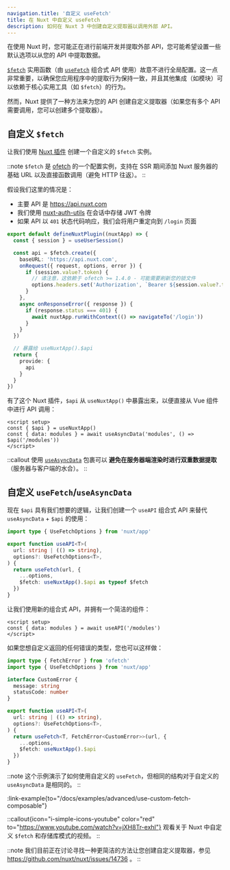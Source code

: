 ```yaml
---
navigation.title: '自定义 useFetch'
title: 在 Nuxt 中自定义 useFetch
description: 如何在 Nuxt 3 中创建自定义提取器以调用外部 API。
---
```


在使用 Nuxt 时，您可能正在进行前端开发并提取外部 API，您可能希望设置一些默认选项以从您的 API 中提取数据。

[`$fetch`](/docs/api/utils/dollarfetch) 实用函数（由 [`useFetch`](/docs/api/composables/use-fetch) 组合式 API 使用）故意不进行全局配置。这一点非常重要，以确保您应用程序中的提取行为保持一致，并且其他集成（如模块）可以依赖于核心实用工具（如 `$fetch`）的行为。

然而，Nuxt 提供了一种方法来为您的 API 创建自定义提取器（如果您有多个 API 需要调用，您可以创建多个提取器）。

## 自定义 `$fetch`

让我们使用 [Nuxt 插件](/docs/guide/directory-structure/plugins) 创建一个自定义的 `$fetch` 实例。

::note
`$fetch` 是 [ofetch](https://github.com/unjs/ofetch) 的一个配置实例，支持在 SSR 期间添加 Nuxt 服务器的基础 URL 以及直接函数调用（避免 HTTP 往返）。
::

假设我们这里的情况是：
- 主要 API 是 https://api.nuxt.com
- 我们使用 [nuxt-auth-utils](https://github.com/atinux/nuxt-auth-utils) 在会话中存储 JWT 令牌
- 如果 API 以 `401` 状态代码响应，我们会将用户重定向到 `/login` 页面

```ts [plugins/api.ts]
export default defineNuxtPlugin((nuxtApp) => {
  const { session } = useUserSession()

  const api = $fetch.create({
    baseURL: 'https://api.nuxt.com',
    onRequest({ request, options, error }) {
      if (session.value?.token) {
        // 请注意，这依赖于 ofetch >= 1.4.0 - 可能需要刷新您的锁文件
        options.headers.set('Authorization', `Bearer ${session.value?.token}`)
      }
    },
    async onResponseError({ response }) {
      if (response.status === 401) {
        await nuxtApp.runWithContext(() => navigateTo('/login'))
      }
    }
  })

  // 暴露给 useNuxtApp().$api
  return {
    provide: {
      api
    }
  }
})
```

有了这个 Nuxt 插件，`$api` 从 `useNuxtApp()` 中暴露出来，以便直接从 Vue 组件中进行 API 调用：

```vue [app.vue]
<script setup>
const { $api } = useNuxtApp()
const { data: modules } = await useAsyncData('modules', () => $api('/modules'))
</script>
```

::callout
使用 [`useAsyncData`](/docs/api/composables/use-async-data) 包裹可以 **避免在服务器端渲染时进行双重数据提取**（服务器与客户端的水合）。
::

## 自定义 `useFetch`/`useAsyncData`

现在 `$api` 具有我们想要的逻辑，让我们创建一个 `useAPI` 组合式 API 来替代 `useAsyncData` + `$api` 的使用：

```ts [composables/useAPI.ts]
import type { UseFetchOptions } from 'nuxt/app'

export function useAPI<T>(
  url: string | (() => string),
  options?: UseFetchOptions<T>,
) {
  return useFetch(url, {
    ...options,
    $fetch: useNuxtApp().$api as typeof $fetch
  })
}
```

让我们使用新的组合式 API，并拥有一个简洁的组件：

```vue [app.vue]
<script setup>
const { data: modules } = await useAPI('/modules')
</script>
```

如果您想自定义返回的任何错误的类型，您也可以这样做：

```ts
import type { FetchError } from 'ofetch'
import type { UseFetchOptions } from 'nuxt/app'

interface CustomError {
  message: string
  statusCode: number
}

export function useAPI<T>(
  url: string | (() => string),
  options?: UseFetchOptions<T>,
) {
  return useFetch<T, FetchError<CustomError>>(url, {
    ...options,
    $fetch: useNuxtApp().$api
  })
}
```

::note
这个示例演示了如何使用自定义的 `useFetch`，但相同的结构对于自定义的 `useAsyncData` 是相同的。
::

:link-example{to="/docs/examples/advanced/use-custom-fetch-composable"}

::callout{icon="i-simple-icons-youtube" color="red" to="https://www.youtube.com/watch?v=jXH8Tr-exhI"}
观看关于 Nuxt 中自定义 `$fetch` 和存储库模式的视频。
::

::note
我们目前正在讨论寻找一种更简洁的方法让您创建自定义提取器，参见 https://github.com/nuxt/nuxt/issues/14736 。
::